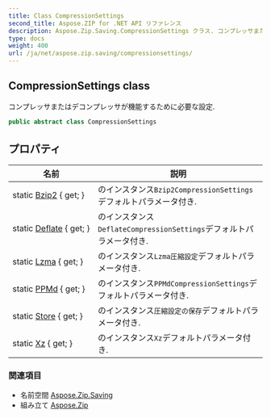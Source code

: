```yaml
---
title: Class CompressionSettings
second_title: Aspose.ZIP for .NET API リファレンス
description: Aspose.Zip.Saving.CompressionSettings クラス. コンプレッサまたはデコンプレッサが機能するために必要な設定.
type: docs
weight: 400
url: /ja/net/aspose.zip.saving/compressionsettings/
---
```

## CompressionSettings class

コンプレッサまたはデコンプレッサが機能するために必要な設定.

```csharp
public abstract class CompressionSettings
```

## プロパティ

| 名前 | 説明 |
| --- | --- |
| static [Bzip2](../../aspose.zip.saving/compressionsettings/bzip2/) { get; } | のインスタンス`Bzip2CompressionSettings`デフォルトパラメータ付き. |
| static [Deflate](../../aspose.zip.saving/compressionsettings/deflate/) { get; } | のインスタンス`DeflateCompressionSettings`デフォルトパラメータ付き. |
| static [Lzma](../../aspose.zip.saving/compressionsettings/lzma/) { get; } | のインスタンス`Lzma圧縮設定`デフォルトパラメータ付き. |
| static [PPMd](../../aspose.zip.saving/compressionsettings/ppmd/) { get; } | のインスタンス`PPMdCompressionSettings`デフォルトパラメータ付き. |
| static [Store](../../aspose.zip.saving/compressionsettings/store/) { get; } | のインスタンス`圧縮設定の保存`デフォルトパラメータ付き. |
| static [Xz](../../aspose.zip.saving/compressionsettings/xz/) { get; } | のインスタンス`Xz`デフォルトパラメータ付き. |

### 関連項目

* 名前空間 [Aspose.Zip.Saving](../../aspose.zip.saving/)
* 組み立て [Aspose.Zip](../../)


